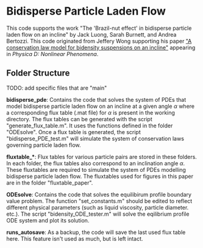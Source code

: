 # Bidisperse Particle Laden Flow

This code supports the work "The 'Brazil-nut effect' in bidisperse particle laden flow on an incline" by Jack Luong, Sarah Burnett, and Andrea Bertozzi.
This code originated from Jeffery Wong supporting his paper ["A conservation law model for bidensity suspensions on an incline"](https://www.sciencedirect.com/science/article/pii/S0167278916302123) appearing in *Physica D: Nonlinear Phenomena*.

## Folder Structure

TODO: add specific files that are "main"

**bidisperse_pde**: Contains the code that solves the system of PDEs that model bidisperse particle laden flow on an incline at a given angle $\alpha$ where a corresponding flux table (.mat file) for $\alpha$ is present in the working directory. The flux tables can be generated with the script "generate_flux_table.m". It uses the functions defined in the folder "ODEsolve". Once a flux table is generated, the script "bidisperse_PDE_test.m" will simulate the system of conservation laws governing particle laden flow. 

**fluxtable_\***: Flux tables for various particle pairs are stored in these folders. In each folder, the flux tables also correspond to an inclination angle $\alpha$. These fluxtables are required to simulate the system of PDEs modelling bidisperse particle laden flow. The fluxtables used for figures in this paper are in the folder "fluxtable_paper".

**ODEsolve**: Contains the code that solves the equilibirum profile boundary value problem. The function "set_constants.m" should be edited to reflect different physical parameters (such as liquid viscosity, particle diameter. etc.). The script "bidensity_ODE_tester.m" will solve the eqilibrium profile ODE system and plot its solution.

**runs_autosave**: As a backup, the code will save the last used flux table here. This feature isn't used as much, but is left intact.
